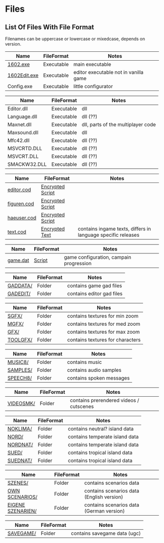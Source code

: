 # Files #

## List Of Files With File Format ##
Filenames can be uppercase or lowercase or mixedcase, depends on version.

| Name								  | FileFormat       | Notes |
|-------------------------------------|------------------|-------|
| [1602.exe](./1602.exe.md)			  | Executable       | main executable |
| [1602Edit.exe](./1602edit.exe.md)	  | Executable       | editor executable not in vanilla game |
| Config.exe						  | Executable       | little configurator |

| Name								  | FileFormat       | Notes |
|-------------------------------------|------------------|-------|
| Editor.dll						  | Executable       | dll |
| Language.dll						  | Executable       | dll (??) |
| Maxnet.dll						  | Executable       | dll, parts of the multiplayer code|
| Maxsound.dll						  | Executable       | dll |
| Mfc42.dll							  | Executable       | dll (??) |
| MSVCRTD.DLL						  | Executable       | dll (??) |
| MSVCRT.DLL						  | Executable       | dll (??) |
| SMACKW32.DLL						  | Executable       | dll (??) |

| Name								  | FileFormat       | Notes |
|-------------------------------------|------------------|-------|
| [editor.cod](./editor.cod.md)		  | [Encrypted](../file_formats/encryption.md) [Script](../file_formats/script.md) |  |
| [figuren.cod](./figuren.cod.md)	  | [Encrypted](../file_formats/encryption.md) [Script](../file_formats/script.md) |  |
| [haeuser.cod](./haeuser.cod.md)	  | [Encrypted](../file_formats/encryption.md) [Script](../file_formats/script.md) |  |
| [text.cod](./text.cod.md)			  | [Encrypted](../file_formats/encryption.md) [Text](../file_formats/text.md)   | contains ingame texts, differs in language specific releases |

| Name								  | FileFormat       | Notes |
|-------------------------------------|------------------|-------|
| [game.dat](./game.dat.md)			  | [Script](../file_formats/script.md) | game configuration, campain progression |

| Name								  | FileFormat       | Notes |
|-------------------------------------|------------------|-------|
| [GADDATA/](./gaddata/index.md)      | Folder           | contains game gad files |
| [GADEDIT/](./gadedit/index.md)      | Folder           | contains editor gad files |

| Name								  | FileFormat       | Notes |
|-------------------------------------|------------------|-------|
| [SGFX/](./sgfx/index.md)			  | Folder           | contains textures for min zoom |
| [MGFX/](./mgfx/index.md)			  | Folder           | contains textures for med zoom |
| [GFX/](./gfx/index.md)		   	  | Folder           | contains textures for max zoom |
| [TOOLGFX/](./toolgfx/index.md)      | Folder           | contains textures for characters |

| Name								  | FileFormat       | Notes |
|-------------------------------------|------------------|-------|
| [MUSIC8/](./music8/index.md)		  | Folder           | contains music |
| [SAMPLES/](./samples/index.md) 	  | Folder           | contains audio samples |
| [SPEECH8/](./speech8/index.md)  	  | Folder           | contains spoken messages |

| Name								  | FileFormat       | Notes |
|-------------------------------------|------------------|-------|
| [VIDEOSMK/](./videosmk/index.md)	  | Folder           | contains prerendered videos / cutscenes |

| Name								  | FileFormat       | Notes |
|-------------------------------------|------------------|-------|
| [NOKLIMA/](./noklima/index.md)  	  | Folder           | contains neutral? island data |
| [NORD/](./nord/index.md)        	  | Folder           | contains temperate island data |
| [NORDNAT/](./nordnat/index.md)  	  | Folder           | contains temperate island data |
| [SUED/](./sued/index.md)	          | Folder           | contains tropical island data |
| [SUEDNAT/](./suednat/index.md)      | Folder           | contains tropical island data |

| Name								  | FileFormat       | Notes |
|-------------------------------------|------------------|-------|
| [SZENES/](./szenes/index.md)	      | Folder           | contains scenarios data |
| [OWN SCENARIOS/](./own_scenarios/index.md) | Folder    | contains scenarios data (English version) |
| [EIGENE SZENARIEN/](./own_scenarios/index.md) | Folder | contains scenarios data (German version) |

| Name								  | FileFormat       | Notes |
|-------------------------------------|------------------|-------|
| [SAVEGAME/](./savegame/index.md)    | Folder           | contains savegame data (ugc) |

